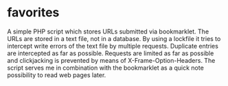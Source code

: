 # favorites
A simple PHP script which stores URLs submitted via bookmarklet. The URLs are stored in a text file, not in a database. By using a lockfile it tries to intercept write errors of the text file by multiple requests. Duplicate entries are intercepted as far as possible. Requests are limited as far as possible and clickjacking is prevented by means of X-Frame-Option-Headers. The script serves me in combination with the bookmarklet as a quick note possibility to read web pages later.
